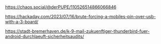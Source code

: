 https://chaos.social/@derPUPE/110526514866066846

https://hackaday.com/2023/07/16/brute-forcing-a-mobiles-pin-over-usb-with-a-3-board/

https://stadt-bremerhaven.de/k-9-mail-zukuenftiger-thunderbird-fuer-android-durchlaeuft-sicherheitsaudits/
